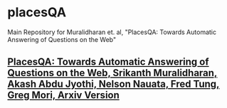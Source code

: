 # placesQA
Main Repository for Muralidharan et. al, "PlacesQA: Towards Automatic Answering of Questions on the Web"

## [PlacesQA: Towards Automatic Answering of Questions on the Web, Srikanth Muralidharan, Akash Abdu Jyothi, Nelson Nauata, Fred Tung, Greg Mori, Arxiv Version](https://www.arxiv.org/)
